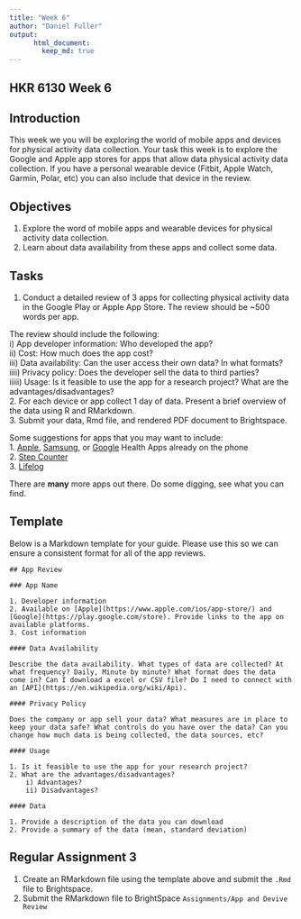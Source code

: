 ```yaml
---
title: "Week 6"
author: "Daniel Fuller"
output:
      html_document:
        keep_md: true
---
```




## HKR 6130 Week 6    

## Introduction

This week we you will be exploring the world of mobile apps and devices for physical activity data collection. Your task this week is to explore the Google and Apple app stores for apps that allow data physical activity data collection. If you have a personal wearable device (Fitbit, Apple Watch, Garmin, Polar, etc) you can also include that device in the review. 

## Objectives

1. Explore the word of mobile apps and wearable devices for physical activity data collection.  
2. Learn about data availability from these apps and collect some data.   

## Tasks

1. Conduct a detailed review of 3 apps for collecting physical activity data in the Google Play or Apple App Store. The review should be ~500 words per app. 

The review should include the following:   
    i) App developer information: Who developed the app?   
    ii) Cost: How much does the app cost?   
    iii) Data availability: Can the user access their own data? In what formats?   
    iiii) Privacy policy: Does the developer sell the data to third parties?   
    iiiii) Usage: Is it feasible to use the app for a research project? What are the advantages/disadvantages?  
2. For each device or app collect 1 day of data. Present a brief overview of the data using R and RMarkdown.  
3. Submit your data, Rmd file, and rendered PDF document to Brightspace.  

Some suggestions for apps that you may want to include:   
    1. [Apple](https://www.apple.com/ios/health/), [Samsung](https://www.samsung.com/ca/apps/samsung-health/), or [Google](https://play.google.com/store/apps/details?id=com.google.android.apps.fitness&hl=en_US) Health Apps already on the phone   
    2. [Step Counter](https://play.google.com/store/apps/details?id=pedometer.steptracker.calorieburner.stepcounter)  
    3. [Lifelog](https://play.google.com/store/apps/details?id=com.sonymobile.lifelog)
    
There are **many** more apps out there. Do some digging, see what you can find. 

## Template

Below is a Markdown template for your guide. Please use this so we can ensure a consistent format for all of the app reviews. 

```{}
## App Review

### App Name

1. Developer information
2. Available on [Apple](https://www.apple.com/ios/app-store/) and [Google](https://play.google.com/store). Provide links to the app on available platforms. 
3. Cost information  

#### Data Availability

Describe the data availability. What types of data are collected? At what frequency? Daily, Minute by minute? What format does the data come in? Can I download a excel or CSV file? Do I need to connect with an [API](https://en.wikipedia.org/wiki/Api). 

#### Privacy Policy

Does the company or app sell your data? What measures are in place to keep your data safe? What controls do you have over the data? Can you change how much data is being collected, the data sources, etc? 

#### Usage

1. Is it feasible to use the app for your research project? 
2. What are the advantages/disadvantages?
    i) Advantages?  
    ii) Disadvantages?

#### Data

1. Provide a description of the data you can download
2. Provide a summary of the data (mean, standard deviation)
```

## Regular Assignment 3

1. Create an RMarkdown file using the template above and submit the `.Rmd` file to Brightspace.  
3. Submit the RMarkdown file to BrightSpace `Assignments/App and Devive Review`
